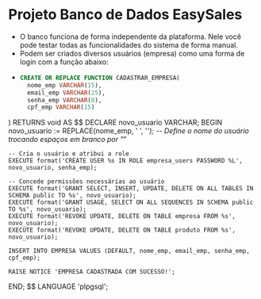 # Projeto Banco de Dados EasySales

- O banco funciona de forma independente da plataforma. Nele você pode testar todas as funcionalidades do sistema de forma manual.
- Podem ser criados diversos usuários (empresa) como uma forma de login com a função abaixo:
- 
  ```sql
  CREATE OR REPLACE FUNCTION CADASTRAR_EMPRESA(
    nome_emp VARCHAR(15),
    email_emp VARCHAR(25),
    senha_emp VARCHAR(8),
	cpf_emp VARCHAR(15)
)
RETURNS void AS
$$
DECLARE
    novo_usuario VARCHAR;
BEGIN
    novo_usuario := REPLACE(nome_emp, ' ', '_'); -- Define o nome do usuário trocando espaços em branco por "_"

    -- Cria o usuário e atribui a role
    EXECUTE format('CREATE USER %s IN ROLE empresa_users PASSWORD %L', novo_usuario, senha_emp);

    -- Concede permissões necessárias ao usuário
    EXECUTE format('GRANT SELECT, INSERT, UPDATE, DELETE ON ALL TABLES IN SCHEMA public TO %s', novo_usuario);
    EXECUTE format('GRANT USAGE, SELECT ON ALL SEQUENCES IN SCHEMA public TO %s', novo_usuario);
    EXECUTE format('REVOKE UPDATE, DELETE ON TABLE empresa FROM %s', novo_usuario);
    EXECUTE format('REVOKE UPDATE, DELETE ON TABLE produto FROM %s', novo_usuario);

    INSERT INTO EMPRESA VALUES (DEFAULT, nome_emp, email_emp, senha_emp, cpf_emp);

    RAISE NOTICE 'EMPRESA CADASTRADA COM SUCESSO!';
END;
$$
LANGUAGE 'plpgsql';
```
